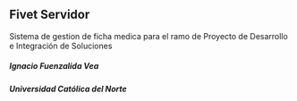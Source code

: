 ## Fivet Servidor

Sistema de gestion de ficha medica para el ramo de Proyecto de Desarrollo e Integración de Soluciones

##### Ignacio Fuenzalida Vea
##### *Universidad Católica del Norte*
